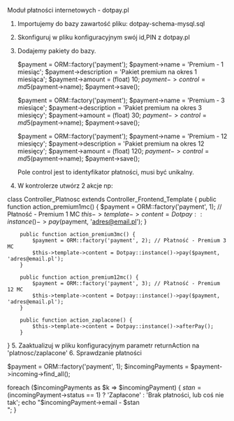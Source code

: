 Moduł płatności internetowych - dotpay.pl

1. Importujemy do bazy zawartość pliku: dotpay-schema-mysql.sql
2. Skonfiguruj w pliku konfiguracyjnym swój id,PIN z dotpay.pl 

3. Dodajemy pakiety do bazy.

    $payment = ORM::factory('payment');
    $payment->name          = 'Premium - 1 miesiąc';
    $payment->description   = 'Pakiet premium na okres 1 miesiąca';
    $payment->amount        = (float) 10; 
    $payment->control       = md5($payment->name);
    $payment->save();

    $payment = ORM::factory('payment');
    $payment->name          = 'Premium - 3 miesiące';
    $payment->description   = 'Pakiet premium na okres 3 miesięcy';
    $payment->amount        = (float) 30; 
    $payment->control       = md5($payment->name);
    $payment->save();

    $payment = ORM::factory('payment');
    $payment->name          = 'Premium - 12 miesięcy';
    $payment->description   = 'Pakiet premium na okres 12 miesięcy';
    $payment->amount        = (float) 120; 
    $payment->control       = md5($payment->name);
    $payment->save();

    Pole control jest to identyfikator płatności, musi być unikalny.


4. W kontrolerze utwórz 2 akcje np:

class Controller_Platnosc extends Controller_Frontend_Template {
        public function action_premium1mc() {
            $payment = ORM::factory('payment', 1); // Płatność - Premium 1 MC
            $this->template->content = Dotpay::instance()->pay($payment, 'adres@email.pl');
        }

        public function action_premium3mc() {
            $payment = ORM::factory('payment', 2); // Płatność - Premium 3 MC
            $this->template->content = Dotpay::instance()->pay($payment, 'adres@email.pl');
        }

        public function action_premium12mc() {
            $payment = ORM::factory('payment', 3); // Płatność - Premium 12 MC
            $this->template->content = Dotpay::instance()->pay($payment, 'adres@email.pl');
        }
        
        public function action_zaplacone() {
            $this->template->content = Dotpay::instance()->afterPay();
        }
}
5. Zaaktualizuj w pliku konfiguracyjnym parametr returnAction na 'platnosc/zaplacone'
6. Sprawdzanie płatności

$payment = ORM::factory('payment', 1);
$incomingPayments = $payment->incoming->find_all();

foreach ($incomingPayments as $k => $incomingPayment) {
    $stan = ($incomingPayment->status == 1) ? 'Zapłacone' : 'Brak płatności, lub coś nie tak';
    echo "$incomingPayment->email - $stan<br />";
}


